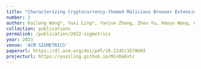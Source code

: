 ```yaml
---
title: "Characterizing Cryptocurrency-themed Malicious Browser Extensions"
number: 2
author: Kailong Wang*, Yuxi Ling*, Yanjun Zhang, Zhou Yu, Haoyu Wang, Guangdong Bai, Beng Chin Ooi, Jin Song Dong
collection: publications
permalink: /publication/2022-sigmetrics
year: 2023
venue: 'ACM SIGMETRICS'
paperurl: https://dl.acm.org/doi/pdf/10.1145/3570603
projecturl: https://yuxiling.github.io/MinDaExt/
---
```

